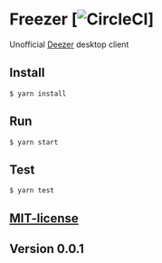 # Freezer [![CircleCI](https://circleci.com/gh/sfate/Freezer.svg?style=svg&circle-token=14bbcbdf2add0517cc5ee97ff6c07587650c25f4)]

Unofficial [Deezer](https://deezer.com) desktop client

## Install

```
$ yarn install
```

## Run

```
$ yarn start
```

## Test

```
$ yarn test
```

## [MIT-license](/license.md)

## Version 0.0.1
